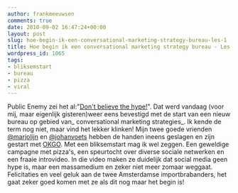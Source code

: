 ```yaml
---
author: frankmeeuwsen
comments: true
date: 2010-09-02 16:47:24+00:00
layout: post
slug: hoe-begin-ik-een-conversational-marketing-strategy-bureau-les-1
title: Hoe begin ik een conversational marketing strategy bureau - Les 1.
wordpress_id: 1065
tags:
- bliksemstart
- bureau
- pizza
- viral
---
```


Public Enemy zei het al:"[Don't believe the hype!](http://www.youtube.com/watch?v=S6BJ3CvPLhs)". Dat werd vandaag (voor mij, maar eigenlijk gisteren)weer eens bevestigd met de start van een nieuw bureau op gebied van_ conversational marketing strategies_. Ik kende de term nog niet, maar vind het lekker klinken! Mijn twee goede vrienden [@marjolijn](http://www.twitter.com/marjolijn) en [@johanvoets](http://www.twitter.com/johanvoets) hebben de handen ineens geslagen en zijn gestart met [OKGO](http://www.okgo.nl/). Met een bliksemstart mag ik wel zeggen. Een geweldige campagne met pizza's, een speurtocht over diverse sociale netwerken en een fraaie introvideo. In die video maken ze duidelijk dat social media geen hype is, maar een massamedium en zeker niet meer zomaar weggaat. Felicitaties en veel geluk aan de twee Amsterdamse importbrabanders, het gaat zeker goed komen met ze als dit nog maar het begin is!

